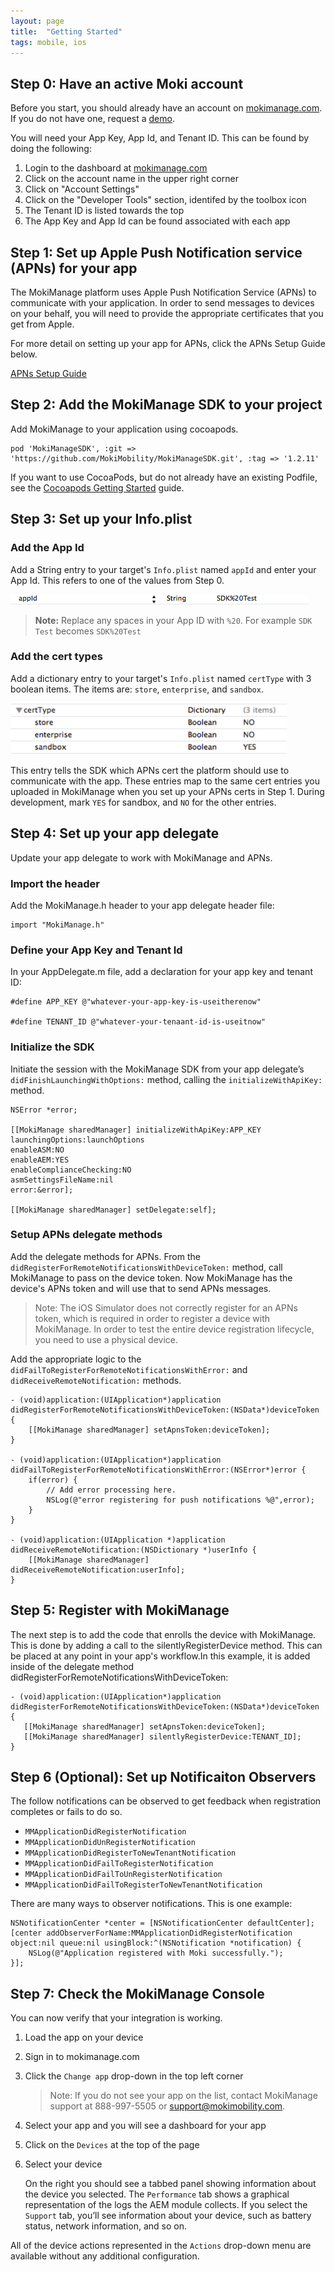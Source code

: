 ```yaml
---
layout: page
title:  "Getting Started"
tags: mobile, ios
---
```


## Step 0: Have an active Moki account
Before you start, you should already have an account on [mokimanage.com](https://www.mokimanage.com/). If you do not have one, request a [demo](https://moki.com/demo/).

You will need your App Key, App Id, and Tenant ID. This can be found by doing the following:

1. Login to the dashboard at [mokimanage.com](https://www.mokimanage.com/)
2. Click on the account name in the upper right corner
3. Click on "Account Settings"
4. Click on the "Developer Tools" section, identifed by the toolbox icon
5. The Tenant ID is listed towards the top
6. The App Key and App Id can be found associated with each app

## Step 1: Set up Apple Push Notification service (APNs) for your app

The MokiManage platform uses Apple Push Notification Service (APNs) to communicate with your application. In order to send messages to devices on your behalf, you will need to provide the appropriate certificates that you get from Apple.

For more detail on setting up your app for APNs, click the APNs Setup Guide below.

[APNs Setup Guide](/v1/ios/apns-setup-guide)

## Step 2: Add the MokiManage SDK to your project

Add MokiManage to your application using cocoapods.

	pod 'MokiManageSDK', :git => 'https://github.com/MokiMobility/MokiManageSDK.git', :tag => '1.2.11'

If you want to use CocoaPods, but do not already have an existing Podfile, see the [Cocoapods Getting Started](/v1/ios/getting-started-cocoapods) guide.

<!-- Note: We strongly encourage using CocoaPods. It will ease your configuration, help you get updates to our SDK, and help ensure that you have all the required dependencies. If you do choose to manually add the SDK to your project there is some more work to do.-->

## Step 3: Set up your Info.plist

### Add the App Id
Add a String entry to your target's `Info.plist` named `appId` and enter your App Id. This refers to one of the values from Step 0.

![App Id Example](/assets/appID_plist.png)

> **Note:** Replace any spaces in your App ID with `%20`. For example `SDK Test` becomes `SDK%20Test` 

### Add the cert types
Add a dictionary entry to your target's `Info.plist` named `certType` with 3 boolean items. The items are: `store`, `enterprise`, and `sandbox`.

![App Id Example](/assets/info.plist_442x82.png)

This entry tells the SDK which APNs cert the platform should use to communicate with the app. These entries map to the same cert entries you uploaded in MokiManage when you set up your APNs certs in Step 1. During development, mark `YES` for sandbox, and `NO` for the other entries.


## Step 4: Set up your app delegate

Update your app delegate to work with MokiManage and APNs.

### Import the header

Add the MokiManage.h header to your app delegate header file:

	import "MokiManage.h"

<!--Add the MokiManage protocol to your delegate:

	@interface AppDelegate : UIResponder <UIApplicationDelegate, MokiManageDelegate>
-->

### Define your App Key and Tenant Id 

In your AppDelegate.m file, add a declaration for your app key and tenant ID:

	#define APP_KEY @"whatever-your-app-key-is-useitherenow"

	#define TENANT_ID @"whatever-your-tenaant-id-is-useitnow"

### Initialize the SDK

Initiate the session with the MokiManage SDK from your app delegate’s `didFinishLaunchingWithOptions:` method, calling the `initializeWithApiKey:` method.

	NSError *error;

	[[MokiManage sharedManager] initializeWithApiKey:APP_KEY
	launchingOptions:launchOptions
	enableASM:NO
	enableAEM:YES
	enableComplianceChecking:NO
	asmSettingsFileName:nil
	error:&error];

	[[MokiManage sharedManager] setDelegate:self];

### Setup APNs delegate methods

Add the delegate methods for APNs. From the `didRegisterForRemoteNotificationsWithDeviceToken:` method, call MokiManage to pass on the device token. Now MokiManage has the device's APNs token and will use that to send APNs messages.

> Note: The iOS Simulator does not correctly register for an APNs token, which is required in order to register a device with MokiManage. In order to test the entire device registration lifecycle, you need to use a physical device.

Add the appropriate logic to the `didFailToRegisterForRemoteNotificationsWithError:` and `didReceiveRemoteNotification:` methods.

	- (void)application:(UIApplication*)application didRegisterForRemoteNotificationsWithDeviceToken:(NSData*)deviceToken {
		[[MokiManage sharedManager] setApnsToken:deviceToken];
	}

	- (void)application:(UIApplication*)application didFailToRegisterForRemoteNotificationsWithError:(NSError*)error {
		if(error) {
			// Add error processing here.
			NSLog(@"error registering for push notifications %@",error);
		}
	}

	- (void)application:(UIApplication *)application didReceiveRemoteNotification:(NSDictionary *)userInfo {
		[[MokiManage sharedManager] didReceiveRemoteNotification:userInfo];
	}

## Step 5: Register with MokiManage

The next step is to add the code that enrolls the device with MokiManage. This is done by adding a call to the silentlyRegisterDevice method. This can be placed at any point in your app's workflow.In this example, it is added inside of the delegate method didRegisterForRemoteNotificationsWithDeviceToken:

	- (void)application:(UIApplication*)application didRegisterForRemoteNotificationsWithDeviceToken:(NSData*)deviceToken {
	   [[MokiManage sharedManager] setApnsToken:deviceToken];
	   [[MokiManage sharedManager] silentlyRegisterDevice:TENANT_ID];
	}

## Step 6 (Optional): Set up Notificaiton Observers

The follow notifications can be observed to get feedback when registration completes or fails to do so.

* `MMApplicationDidRegisterNotification`
* `MMApplicationDidUnRegisterNotification`
* `MMApplicationDidRegisterToNewTenantNotification`
* `MMApplicationDidFailToRegisterNotification`
* `MMApplicationDidFailToUnRegisterNotification`
* `MMApplicationDidFailToRegisterToNewTenantNotification`

There are many ways to observer notifications. This is one example:

	NSNotificationCenter *center = [NSNotificationCenter defaultCenter];
	[center addObserverForName:MMApplicationDidRegisterNotification object:nil queue:nil usingBlock:^(NSNotification *notification) {
    	NSLog(@"Application registered with Moki successfully.");
    }];

## Step 7: Check the MokiManage Console

You can now verify that your integration is working.

1. Load the app on your device
2. Sign in to mokimanage.com
3. Click the `Change app` drop-down in the top left corner

	> Note: If you do not see your app on the list, contact MokiManage support at 888-997-5505 or support@mokimobility.com.

4. Select your app and you will see a dashboard for your app
5. Click on the `Devices` at the top of the page
5. Select your device

	On the right you should see a tabbed panel showing information about the device you selected. The `Performance` tab shows a graphical representation of the logs the AEM module collects. If you select the `Support` tab, you’ll see information about your device, such as battery status, network information, and so on.

All of the device actions represented in the `Actions` drop-down menu are available without any additional configuration.
